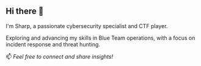 ## Hi there 👋

I'm Sharp, a passionate cybersecurity specialist and CTF player.

Exploring and advancing my skills in Blue Team operations, with a focus on incident response and threat hunting.

📫 *Feel free to connect and share insights!*

<!--
**Sharp404/Sharp404** is a ✨ _special_ ✨ repository because its `README.md` (this file) appears on your GitHub profile.

Here are some ideas to get you started:

- 🔭 I’m currently working on ...
- 🌱 I’m currently learning ...
- 👯 I’m looking to collaborate on ...
- 🤔 I’m looking for help with ...
- 💬 Ask me about ...
- 📫 How to reach me: ...
- 😄 Pronouns: ...
- ⚡ Fun fact: ...
-->
